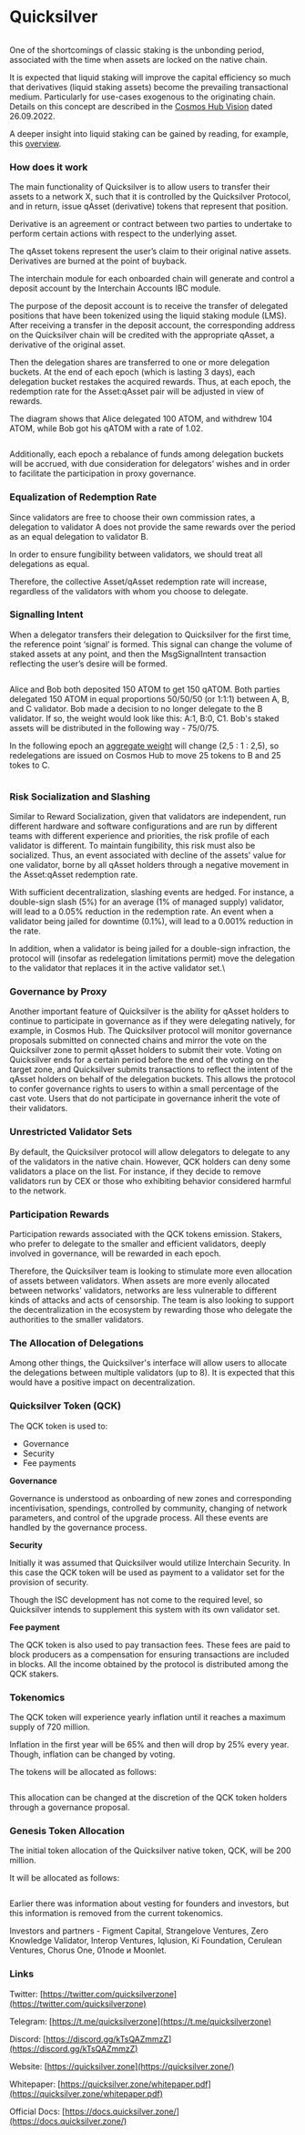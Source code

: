 # Quicksilver

<figure><img src="../.gitbook/assets/image (10).png" alt=""><figcaption></figcaption></figure>

One of the shortcomings of classic staking is the unbonding period, associated with the time when assets are locked on the native chain.&#x20;

It is expected that liquid staking will improve the capital efficiency so much that derivatives (liquid staking assets) become the prevailing transactional medium. Particularly for use-cases exogenous to the originating chain. Details on this concept are described in the [Cosmos Hub Vision](https://gateway.pinata.cloud/ipfs/QmWXkzM74FCiERdZ1WrU33cqdStUK9dz1A8oEvYcnBAHeo) dated 26.09.2022.

A deeper insight into liquid staking can be gained by reading, for example, this [overview](https://mirror.chorus.one/liquid-staking-report.pdf). &#x20;

### How does it work

The main functionality of Quicksilver is to allow users to transfer their assets to a network X, such that it is controlled by the Quicksilver Protocol, and in return, issue qAsset (derivative) tokens that represent that position.&#x20;

Derivative is an agreement or contract between two parties to undertake to perform certain actions with respect to the underlying asset.

The qAsset tokens represent the user’s claim to their original native assets. Derivatives are burned at the point of buyback.

The interchain module for each onboarded chain will generate and control a deposit account by the Interchain Accounts IBC module.

The purpose of the deposit account is to receive the transfer of delegated positions that have been tokenized using the liquid staking module (LMS). After receiving a transfer in the deposit account, the corresponding address on the Quicksilver chain will be credited with the appropriate qAsset, a derivative of the original asset.&#x20;

Then the delegation shares are transferred to one or more delegation buckets. At the end of each epoch (which is lasting 3 days), each delegation bucket restakes the acquired rewards. Thus, at each epoch, the redemption rate for the Asset:qAsset pair will be adjusted in view of rewards.

The diagram shows that Alice delegated 100 ATOM, and withdrew 104 ATOM, while Bob got his qATOM with a rate of 1.02.

<figure><img src="../.gitbook/assets/image-2.png" alt=""><figcaption></figcaption></figure>

Additionally, each epoch a rebalance of funds among delegation buckets will be accrued, with due consideration for delegators’ wishes and in order to facilitate the participation in proxy governance.

### Equalization of Redemption Rate&#x20;

Since validators are free to choose their own commission rates, a delegation to validator A does not provide the same rewards over the period as an equal delegation to validator B.

In order to ensure fungibility between validators, we should treat all delegations as equal.&#x20;

Therefore, the collective Asset/qAsset redemption rate will increase, regardless of the validators with whom you choose to delegate.

### Signalling Intent

When a delegator transfers their delegation to Quicksilver for the first time, the reference point ‘signal’ is formed. This signal can change the volume of staked assets at any point, and then the MsgSignalIntent transaction reflecting the user’s desire will be formed.

<figure><img src="../.gitbook/assets/image-3.png" alt=""><figcaption></figcaption></figure>

Alice and Bob both deposited 150 ATOM to get 150 qATOM. Both parties delegated 150 ATOM in equal proportions 50/50/50 (or 1:1:1) between A, B, and C validator. Bob made a decision to no longer delegate to the B validator. If so, the weight would look like this: А:1, В:0, С1. Bob's staked assets will be distributed in the following way - 75/0/75.

In the following epoch an [aggregate weight](https://context.reverso.net/%D0%BF%D0%B5%D1%80%D0%B5%D0%B2%D0%BE%D0%B4/%D0%B0%D0%BD%D0%B3%D0%BB%D0%B8%D0%B9%D1%81%D0%BA%D0%B8%D0%B9-%D1%80%D1%83%D1%81%D1%81%D0%BA%D0%B8%D0%B9/aggregate+weighted) will change (2,5 : 1 : 2,5), so redelegations are issued on Cosmos Hub to move 25 tokens to B and 25 tokes to C.

<figure><img src="../.gitbook/assets/image-4 (1).png" alt=""><figcaption></figcaption></figure>

### Risk Socialization and Slashing

Similar to Reward Socialization, given that validators are independent, run different hardware and software configurations and are run by different teams with different experience and priorities, the risk profile of each validator is different. To maintain fungibility, this risk must also be socialized. Thus, an event associated with decline of the assets' value for one validator, borne by all qAsset holders through a negative movement in the Asset:qAsset redemption rate.&#x20;

With sufficient decentralization, slashing events are hedged. For instance, a double-sign slash (5%) for an average (1% of managed supply) validator, will lead to a 0.05% reduction in the redemption rate. An event when a validator being jailed for downtime (0.1%), will lead to a 0.001% reduction in the rate.

In addition, when a validator is being jailed for a double-sign infraction, the protocol will (insofar as redelegation limitations permit) move the delegation to the validator that replaces it in the active validator set.\


### Governance by Proxy

Another important feature of Quicksilver is the ability for qAsset holders to continue to participate in governance as if they were delegating natively, for example, in Cosmos Hub. The Quicksilver protocol will monitor governance proposals submitted on connected chains and mirror the vote on the Quicksilver zone to permit qAsset holders to submit their vote. Voting on Quicksilver ends for a certain period  before  the end of the voting on the target zone, and Quicksilver submits transactions to reflect the intent of the qAsset holders on behalf of the delegation buckets. This allows the protocol to confer governance rights to users to within a small percentage of the cast vote. Users that do not participate in governance inherit the vote of their validators.

### Unrestricted Validator Sets

By default, the Quicksilver protocol will allow delegators to delegate to any of the validators in the native chain. However, QCK holders can deny some validators a place on the list. For instance, if they decide to remove validators run by CEX or those who exhibiting behavior considered harmful to the network.&#x20;

### Participation Rewards

Participation rewards associated with the QCK tokens emission. Stakers, who prefer to delegate to the smaller and efficient validators, deeply involved in governance, will be rewarded in each epoch.&#x20;

Therefore, the Quicksilver team is looking to stimulate more even allocation of assets between validators. When assets are more evenly allocated between networks' validators, networks are less vulnerable to different kinds of attacks and acts of censorship. The team is also looking to support the decentralization in the ecosystem by rewarding those who delegate the authorities to the smaller validators.

### The Allocation of Delegations

Among other things, the Quicksilver's interface will allow users to allocate the delegations between multiple validators (up to 8). It is expected that this would have a positive impact on decentralization.

### &#x20;Quicksilver Token (QCK)

The QCK token is used to:&#x20;

* Governance
* Security&#x20;
* Fee payments&#x20;

**Governance**&#x20;

Governance is understood as onboarding of new zones and corresponding incentivisation, spendings, controlled by community, changing of network parameters, and control of the upgrade process. All these events are handled by the governance process. &#x20;

**Security**&#x20;

Initially it was assumed that Quicksilver would utilize Interchain Security. In this case the QCK token will be used as payment to a validator set for the provision of security.&#x20;

Though the ISC development has not come to the required level, so Quicksilver intends to supplement this system with its own validator set.&#x20;

**Fee payment**&#x20;

The QCK token is also used to pay transaction fees. These fees are paid to block producers as a compensation for ensuring transactions are included in blocks. All the income obtained by the protocol is distributed among the QCK stakers.

### Tokenomics

The QCK token will experience yearly inflation until it reaches a maximum supply of 720 million.&#x20;

Inflation in the first year will be 65% and then will drop by 25% every year. Though, inflation can be changed by voting.&#x20;

The tokens will be allocated as follows:

<figure><img src="../.gitbook/assets/image (1).png" alt=""><figcaption></figcaption></figure>

This allocation can be changed at the discretion of the QCK token holders through a governance proposal.

### Genesis Token Allocation

The initial token allocation of the Quicksilver native token, QCK, will be 200 million.

It will be allocated as follows:

<figure><img src="../.gitbook/assets/image (2) (5).png" alt=""><figcaption></figcaption></figure>

Earlier there was information about vesting for founders and investors, but this information is removed from the current tokenomics.

Investors and partners - Figment Capital, Strangelove Ventures, Zero Knowledge Validator, Interop Ventures, Iqlusion, Ki Foundation, Cerulean Ventures, Chorus One, 01node и Moonlet.

### Links

Twitter: [https://twitter.com/quicksilverzone](https://twitter.com/quicksilverzone)

Telegram: [https://t.me/quicksilverzone](https://t.me/quicksilverzone)

Discord: [https://discord.gg/kTsQAZmmzZ](https://discord.gg/kTsQAZmmzZ)

Website: [https://quicksilver.zone](https://quicksilver.zone/)

Whitepaper: [https://quicksilver.zone/whitepaper.pdf](https://quicksilver.zone/whitepaper.pdf)

Official Docs: [https://docs.quicksilver.zone/](https://docs.quicksilver.zone/)
